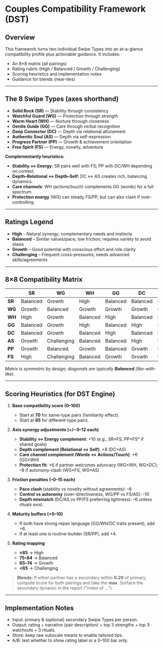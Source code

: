 # Couples Compatibility Framework (DST)

## Overview
This framework turns two individual Swipe Types into an at-a-glance compatibility profile plus actionable guidance. It includes:
- An 8×8 matrix (all pairings)
- Rating rubric (High / Balanced / Growth / Challenging)
- Scoring heuristics and implementation notes
- Guidance for blends (near-ties)

---

## The 8 Swipe Types (axes shorthand)
- **Solid Rock (SR)** — Stability through consistency
- **Watchful Guard (WG)** — Protection through strength
- **Warm Heart (WH)** — Nurture through closeness
- **Gentle Guide (GG)** — Care through verbal recognition
- **Deep Connector (DC)** — Depth via relational attunement
- **Authentic Soul (AS)** — Depth via self-expression
- **Progress Partner (PP)** — Growth & achievement orientation
- **Free Spirit (FS)** — Energy, novelty, adventure

**Complementarity heuristics:**
- **Stability ↔ Energy**: SR pairs well with FS; PP with DC/WH depending on context.
- **Depth–Relational ↔ Depth–Self**: DC ↔ AS creates rich, balancing dynamics.
- **Care channels**: WH (actions/touch) complements GG (words) for a full spectrum.
- **Protection energy** (WG) can steady FS/PP, but can also clash if over-controlling.

---

## Ratings Legend
- **High** – Natural synergy; complementary needs and instincts
- **Balanced** – Similar values/pace; low friction; requires variety to avoid stasis
- **Growth** – Good potential with conscious effort and role clarity
- **Challenging** – Frequent cross-pressures; needs advanced skills/agreements

---

## 8×8 Compatibility Matrix

|        | SR | WG | WH | GG | DC | AS | PP | FS |
|--------|----|----|----|----|----|----|----|----|
| **SR** | Balanced | Growth | High | Balanced | Balanced | Growth | Growth | High |
| **WG** | Growth | Balanced | Growth | Growth | Growth | Challenging | Balanced | Challenging |
| **WH** | High | Growth | Balanced | High | Balanced | Balanced | Growth | Balanced |
| **GG** | Balanced | Growth | High | Balanced | High | Balanced | Balanced | Growth |
| **DC** | Balanced | Growth | Balanced | High | Balanced | High | Growth | Growth |
| **AS** | Growth | Challenging | Balanced | Balanced | High | Balanced | Growth | Balanced |
| **PP** | Growth | Balanced | Growth | Balanced | Growth | Growth | Balanced | High |
| **FS** | High | Challenging | Balanced | Growth | Growth | Balanced | High | Balanced |

*Matrix is symmetric by design; diagonals are typically **Balanced** (like-with-like).*

---

## Scoring Heuristics (for DST Engine)

1. **Base compatibility score (0–100)**
   - Start at **70** for same-type pairs (familiarity effect).
   - Start at **65** for different-type pairs.

2. **Axis synergy adjustments (+/– 0–12 each)**
   - **Stability ↔ Energy complement**: +10 (e.g., SR×FS, PP×FS* if shared goals)
   - **Depth complement (Relational ↔ Self)**: +8 (DC×AS)
   - **Care channel complement (Words ↔ Actions/Touch)**: +6 (GG×WH)
   - **Protection fit**: +6 if partner welcomes advocacy (WG×WH, WG×DC); –8 if autonomy-clash (WG×FS, WG×AS)

3. **Friction penalties (–0–15 each)**
   - **Pace clash** (stability vs novelty without agreements): –8
   - **Control vs autonomy** (over-directiveness, WG/PP vs FS/AS): –10
   - **Depth mismatch** (DC/AS vs PP/FS preferring lightness): –6 unless rituals exist.

4. **Maturity buffers (+0–10)**
   - If both have strong repair language (GG/WH/DC traits present), add +6.
   - If at least one is routine-builder (SR/PP), add +4.

5. **Rating mapping**
   - **≥85** → High
   - **75–84** → Balanced
   - **65–74** → Growth
   - **<65** → Challenging

> **Blends:** If either partner has a secondary within **0.20** of primary, compute score for both pairings and take the **max**. Surface the secondary dynamic in the report ("notes of …").

---

## Implementation Notes
- Input: primary & (optional) secondary Swipe Types per person.
- Output: rating + narrative (pair description) + top 3 strengths + top 3 watchouts + 3 rituals.
- Store: keep raw subscale means to enable tailored tips.
- A/B: test whether to show rating label or a 0–100 bar only.
